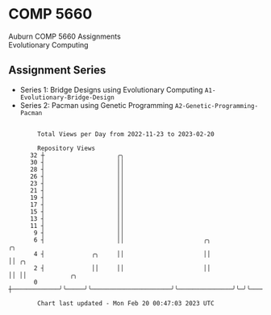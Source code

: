 # COMP 5660
Auburn COMP 5660 Assignments  
Evolutionary Computing

## Assignment Series
- Series 1: Bridge Designs using Evolutionary Computing `A1-Evolutionary-Bridge-Design`
- Series 2: Pacman using Genetic Programming `A2-Genetic-Programming-Pacman`

```

        Total Views per Day from 2022-11-23 to 2023-02-20

        Repository Views
      32 ┼                    ╭╮
      30 ┤                    ││
      28 ┤                    ││
      26 ┤                    ││
      23 ┤                    ││
      21 ┤                    ││
      19 ┤                    ││
      17 ┤                    ││
      15 ┤                    ││
      13 ┤                    ││
      11 ┤                    ││
       9 ┤                    ││
       6 ┤                    ││                      ╭╮               ╭╮
       4 ┤             ╭╮     ││                      ││               ││ ╭╮
       2 ┤             ││     ││                      ││               ││ ││            ╭╮
       0 ┼─────────────╯╰─────╯╰──────────────────────╯╰───────────────╯╰─╯╰────────────╯╰─────────

        Chart last updated - Mon Feb 20 00:47:03 2023 UTC
        
```
